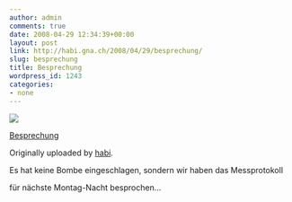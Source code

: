 ```yaml
---
author: admin
comments: true
date: 2008-04-29 12:34:39+00:00
layout: post
link: http://habi.gna.ch/2008/04/29/besprechung/
slug: besprechung
title: Besprechung
wordpress_id: 1243
categories:
- none
---
```



 [![](http://farm3.static.flickr.com/2149/2452004376_faf0e92b88_m.jpg)](http://www.flickr.com/photos/habi/2452004376/)
   

 
  [Besprechung](http://www.flickr.com/photos/habi/2452004376/)
    

  Originally uploaded by [habi](http://www.flickr.com/people/habi/).
 



Es hat keine Bombe eingeschlagen, sondern wir haben das Messprotokoll  

für nächste Montag-Nacht besprochen...
  

